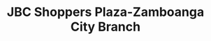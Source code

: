 ---
title: "JBC Shoppers Plaza-Zamboanga City Branch"
url: /zamboanga-city/jbc-shoppers-plaza-zamboanga-city-branch/
shop: appliance
---